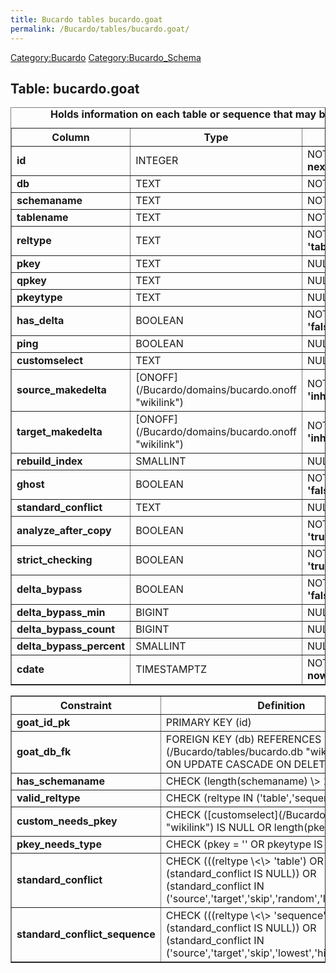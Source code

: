 ```yaml
---
title: Bucardo tables bucardo.goat
permalink: /Bucardo/tables/bucardo.goat/
---
```


[Category:Bucardo](/Category:Bucardo "wikilink") [Category:Bucardo_Schema](/Category:Bucardo_Schema "wikilink")

<h2>
Table: bucardo.goat

</h2>
<table border="1" cellpadding="3">
<caption style="white-space: nowrap">
<b>Holds information on each table or sequence that may be replicated</b>

</caption>
<tr>
<th>
Column

</th>
<th>
Type

</th>
<th>
Notes

</th>
</tr>
<tr>
<td>
<b>id</b>

</td>
<td>
INTEGER

</td>
<td>
NOT NULL DEFAULT <b>nextval('goat_id_seq')</b>

</td>
</tr>
<tr>
<td>
<b>db</b>

</td>
<td>
TEXT

</td>
<td>
NOT NULL

</td>
</tr>
<tr>
<td>
<b>schemaname</b>

</td>
<td>
TEXT

</td>
<td>
NOT NULL

</td>
</tr>
<tr>
<td>
<b>tablename</b>

</td>
<td>
TEXT

</td>
<td>
NOT NULL

</td>
</tr>
<tr>
<td>
<b>reltype</b>

</td>
<td>
TEXT

</td>
<td>
NOT NULL DEFAULT <b>'table'</b>

</td>
</tr>
<tr>
<td>
<b>pkey</b>

</td>
<td>
TEXT

</td>
<td>
NULL

</td>
</tr>
<tr>
<td>
<b>qpkey</b>

</td>
<td>
TEXT

</td>
<td>
NULL

</td>
</tr>
<tr>
<td>
<b>pkeytype</b>

</td>
<td>
TEXT

</td>
<td>
NULL

</td>
</tr>
<tr>
<td>
<b>has_delta</b>

</td>
<td>
BOOLEAN

</td>
<td>
NOT NULL DEFAULT <b>'false'</b>

</td>
</tr>
<tr>
<td>
<b>ping</b>

</td>
<td>
BOOLEAN

</td>
<td>
NULL

</td>
</tr>
<tr>
<td>
<b>customselect</b>

</td>
<td>
TEXT

</td>
<td>
NULL

</td>
</tr>
<tr>
<td>
<b>source_makedelta</b>

</td>
<td>
[ONOFF](/Bucardo/domains/bucardo.onoff "wikilink")

</td>
<td>
NOT NULL DEFAULT <b>'inherits'</b>

</td>
</tr>
<tr>
<td>
<b>target_makedelta</b>

</td>
<td>
[ONOFF](/Bucardo/domains/bucardo.onoff "wikilink")

</td>
<td>
NOT NULL DEFAULT <b>'inherits'</b>

</td>
</tr>
<tr>
<td>
<b>rebuild_index</b>

</td>
<td>
SMALLINT

</td>
<td>
NULL DEFAULT <b>0</b>

</td>
</tr>
<tr>
<td>
<b>ghost</b>

</td>
<td>
BOOLEAN

</td>
<td>
NOT NULL DEFAULT <b>'false'</b>

</td>
</tr>
<tr>
<td>
<b>standard_conflict</b>

</td>
<td>
TEXT

</td>
<td>
NULL

</td>
</tr>
<tr>
<td>
<b>analyze_after_copy</b>

</td>
<td>
BOOLEAN

</td>
<td>
NOT NULL DEFAULT <b>'true'</b>

</td>
</tr>
<tr>
<td>
<b>strict_checking</b>

</td>
<td>
BOOLEAN

</td>
<td>
NOT NULL DEFAULT <b>'true'</b>

</td>
</tr>
<tr>
<td>
<b>delta_bypass</b>

</td>
<td>
BOOLEAN

</td>
<td>
NOT NULL DEFAULT <b>'false'</b>

</td>
</tr>
<tr>
<td>
<b>delta_bypass_min</b>

</td>
<td>
BIGINT

</td>
<td>
NULL

</td>
</tr>
<tr>
<td>
<b>delta_bypass_count</b>

</td>
<td>
BIGINT

</td>
<td>
NULL

</td>
</tr>
<tr>
<td>
<b>delta_bypass_percent</b>

</td>
<td>
SMALLINT

</td>
<td>
NULL

</td>
</tr>
<tr>
<td>
<b>cdate</b>

</td>
<td>
TIMESTAMPTZ

</td>
<td>
NOT NULL DEFAULT <b>now()</b>

</td>
</tr>
</table>
<table border="1" cellpadding="3" style="margin-top: 15px">
<tr>
<th>
Constraint

</th>
<th>
Definition

</th>
</tr>
<tr>
<td>
<b>goat_id_pk</b>

</td>
<td>
PRIMARY KEY (id)

</td>
</tr>
<tr>
<td>
<b>goat_db_fk</b>

</td>
<td>
FOREIGN KEY (db) REFERENCES [bucardo.db](/Bucardo/tables/bucardo.db "wikilink")(name) ON UPDATE CASCADE ON DELETE RESTRICT

</td>
</tr>
<tr>
<td>
<b>has_schemaname</b>

</td>
<td>
CHECK (length(schemaname) \> 1)

</td>
</tr>
<tr>
<td>
<b>valid_reltype</b>

</td>
<td>
CHECK (reltype IN ('table','sequence'))

</td>
</tr>
<tr>
<td>
<b>custom_needs_pkey</b>

</td>
<td>
CHECK ([customselect](/Bucardo/customselect "wikilink") IS NULL OR length(pkey) \> 1)

</td>
</tr>
<tr>
<td>
<b>pkey_needs_type</b>

</td>
<td>
CHECK (pkey = '' OR pkeytype IS NOT NULL)

</td>
</tr>
<tr>
<td>
<b>standard_conflict</b>

</td>
<td>
CHECK (((reltype \<\> 'table') OR (standard_conflict IS NULL)) OR (standard_conflict IN ('source','target','skip','random','latest','abort')))

</td>
</tr>
<tr>
<td>
<b>standard_conflict_sequence</b>

</td>
<td>
CHECK (((reltype \<\> 'sequence') OR (standard_conflict IS NULL)) OR (standard_conflict IN ('source','target','skip','lowest','highest')))

</td>
</tr>
</table>
